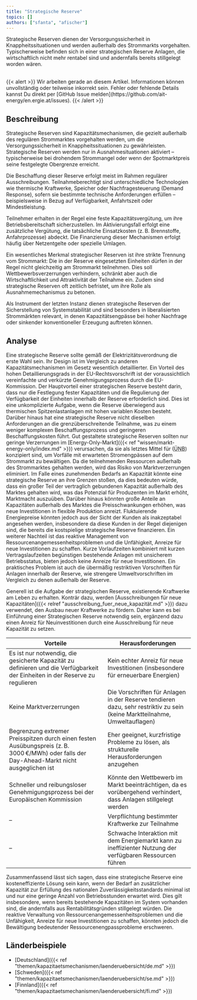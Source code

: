 ```yaml
---
title: "Strategische Reserve"
topics: []
authors: ["sfanta", "afischer"]
---
```


Strategische Reserven dienen der Versorgungssicherheit in Knappheitssituationen und werden außerhalb des Strommarkts vorgehalten.
Typischerweise befinden sich in einer strategischen Reserve Anlagen, die wirtschaftlich nicht mehr rentabel
sind und andernfalls bereits stillgelegt worden wären.

<br>
{{< alert >}}
Wir arbeiten gerade an diesem Artikel. Informationen können unvollständig oder teilweise inkorrekt sein. Fehler oder fehlende Details kannst Du direkt per [GitHub Issue melden](https://github.com/ait-energy/en.ergie.at/issues).
{{< /alert >}}

## Beschreibung

Strategische Reserven sind Kapazitätsmechanismen, die gezielt außerhalb des regulären Strommarktes vorgehalten werden,
um die Versorgungssicherheit in Knappheitssituationen zu gewährleisten. Strategische Reserven werden nur in
Ausnahmesituationen aktiviert – typischerweise bei drohendem Strommangel oder wenn der Spotmarktpreis seine festgelegte
Obergrenze erreicht.

Die Beschaffung dieser Reserve erfolgt meist im Rahmen regulärer Ausschreibungen. Teilnahmeberechtigt sind
unterschiedliche Technologien wie thermische Kraftwerke, Speicher oder Nachfragesteuerung (Demand Response), sofern sie
bestimmte technische Anforderungen erfüllen – beispielsweise in Bezug auf Verfügbarkeit, Anfahrtszeit oder Mindestleistung.

Teilnehmer erhalten in der Regel eine feste Kapazitätsvergütung, um ihre Betriebsbereitschaft sicherzustellen. Im
Aktivierungsfall erfolgt eine zusätzliche Vergütung, die tatsächliche Einsatzkosten (z. B. Brennstoffe, Anfahrprozesse)
abdeckt. Die Finanzierung dieser Mechanismen erfolgt häufig über Netzentgelte oder spezielle Umlagen.

Ein wesentliches Merkmal strategischer Reserven ist ihre strikte Trennung vom Strommarkt: Die in der Reserve eingesetzten
Einheiten dürfen in der Regel nicht gleichzeitig am Strommarkt teilnehmen. Dies soll Wettbewerbsverzerrungen verhindern,
schränkt aber auch
die Wirtschaftlichkeit und Attraktivität der Teilnahme ein. Zudem sind strategische Reserven oft zeitlich befristet, um 
ihre Rolle als Ausnahmemechanismus zu betonen.

Als Instrument der letzten Instanz dienen strategische Reserven der Sicherstellung von Systemstabilität und sind besonders in liberalisierten Strommärkten relevant, in denen Kapazitätsengpässe bei hoher Nachfrage oder sinkender konventioneller Erzeugung auftreten können.

## Analyse

Eine strategische Reserve sollte gemäß der Elektrizitätsverordnung die erste Wahl sein. Ihr Design ist im Vergleich zu anderen Kapazitätsmechanismen im Gesetz wesentlich detaillierter. Ein Vorteil des hohen Detaillierungsgrads in der EU-Rechtsvorschrift ist der voraussichtlich vereinfachte und verkürzte Genehmigungsprozess durch die EU-Kommission.
Der Hauptvorteil einer strategischen Reserve besteht darin, dass nur die Festlegung fester Kapazitäten und die Regulierung der Verfügbarkeit der Einheiten innerhalb der Reserve erforderlich sind. Dies ist eine unkomplizierte Aufgabe, wenn die Reserve überwiegend aus thermischen Spitzenlastanlagen mit hohen variablen Kosten besteht.
Darüber hinaus hat eine strategische Reserve nicht dieselben Anforderungen an die grenzüberschreitende Teilnahme, was zu einem weniger komplexen Beschaffungsprozess und geringeren Beschaffungskosten führt.
Gut gestaltete strategische Reserven sollten nur geringe Verzerrungen im [Energy-Only-Markt]({{< ref "wissen/markt-energy-only/index.md" >}}) verursachen, da sie als letztes Mittel für (<abbr title="Übertragungsnetzbetreiber">ÜNB</abbr>) konzipiert sind, um Vorfälle mit erwarteten Stromengpässen auf dem Strommarkt zu bewältigen. Da die teilnehmenden Ressourcen außerhalb des Strommarktes gehalten werden, wird das Risiko von Marktverzerrungen eliminiert.
Im Falle eines zunehmenden Bedarfs an Kapazität könnte eine strategische Reserve an ihre Grenzen stoßen, da dies bedeuten würde, dass ein großer Teil der vertraglich gebundenen Kapazität außerhalb des Marktes gehalten wird, was das Potenzial für Produzenten im Markt erhöht, Marktmacht auszuüben. Darüber hinaus könnten große Anteile an Kapazitäten außerhalb des Marktes die Preisschwankungen erhöhen, was neue Investitionen in flexible Produktion anreizt. Fluktuierende Energiepreise könnten jedoch aus der Sicht der Kunden als inakzeptabel angesehen werden, insbesondere da diese Kunden in der Regel diejenigen sind, die bereits die kostspielige strategische Reserve finanzieren.
Ein weiterer Nachteil ist das reaktive Management von Ressourcenangemessenheitsproblemen und die Unfähigkeit, Anreize für neue Investitionen zu schaffen. Kurze Vorlaufzeiten kombiniert mit kurzen Vertragslaufzeiten begünstigen bestehende Anlagen mit unsicherem Betriebsstatus, bieten jedoch keine Anreize für neue Investitionen. Ein praktisches Problem ist auch die übermäßig restriktiven Vorschriften für Anlagen innerhalb der Reserve, wie strengere Umweltvorschriften im Vergleich zu denen außerhalb der Reserve.

Generell ist die Aufgabe der strategischen Reserve, existierende Kraftwerke am Leben zu erhalten. Konträr dazu, werden [Ausschreibungen für neue Kapazitäten]({{< relref "ausschreibung_fuer_neue_kapazität.md" >}}) dazu verwendet, den Ausbau neuer Kraftwerke zu fördern. Daher kann es bei Einführung einer Strategischen Reserve notwendig sein, ergänzend dazu einen Anreiz für Neuinvestitionen durch eine Ausschreibung für neue Kapazität zu setzen.

| **Vorteile**                                                                                                                             | **Herausforderungen**                                                                                                           |
|------------------------------------------------------------------------------------------------------------------------------------------|--------------------------------------------------------------------------------------------------------------------------------|
| Es ist nur notwendig, die gesicherte Kapazität zu definieren und die Verfügbarkeit der Einheiten in der Reserve zu regulieren          | Kein echter Anreiz für neue Investitionen (insbesondere für erneuerbare Energien)                                             |
| Keine Marktverzerrungen                                                                                                                  | Die Vorschriften für Anlagen in der Reserve tendieren dazu, sehr restriktiv zu sein (keine Marktteilnahme, Umweltauflagen)    |
| Begrenzung extremer Preisspitzen durch einen festen Ausübungspreis (z. B. 3000 €/MWh) oder falls der Day-Ahead-Markt nicht ausgeglichen ist | Eher geeignet, kurzfristige Probleme zu lösen, als strukturelle Herausforderungen anzugehen                                   |
| Schneller und reibungsloser Genehmigungsprozess bei der Europäischen Kommission                                                         | Könnte den Wettbewerb im Markt beeinträchtigen, da es vorübergehend verhindert, dass Anlagen stillgelegt werden               |
| –                                                                                                                                        | Verpflichtung bestimmter Kraftwerke zur Teilnahme                                                                              |
| –                                                                                                                                        | Schwache Interaktion mit dem Energiemarkt kann zu ineffizienter Nutzung der verfügbaren Ressourcen führen                     |

Zusammenfassend lässt sich sagen, dass eine strategische Reserve eine kosteneffiziente Lösung sein kann, wenn der Bedarf an zusätzlicher Kapazität zur Erfüllung des nationalen Zuverlässigkeitsstandards minimal ist und nur eine geringe Anzahl von Betriebsstunden erwartet wird. Dies gilt insbesondere, wenn bereits bestehende Kapazitäten im System vorhanden sind, die andernfalls aus Rentabilitätsgründen stillgelegt würden. Die reaktive Verwaltung von Ressourcenangemessenheitsproblemen und die Unfähigkeit, Anreize für neue Investitionen zu schaffen, könnten jedoch die Bewältigung bedeutender Ressourcenengpassprobleme erschweren.

## Länderbeispiele

- [Deutschland]({{< ref "themen/kapazitaetsmechanismen/laenderuebersicht/de.md" >}})
- [Schweden]({{< ref "themen/kapazitaetsmechanismen/laenderuebersicht/se.md" >}})
- [Finnland]({{< ref "themen/kapazitaetsmechanismen/laenderuebersicht/fi.md" >}})
